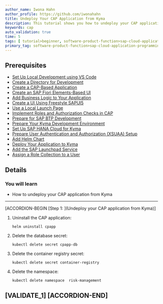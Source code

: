 ```yaml
---
author_name: Iwona Hahn
author_profile: https://github.com/iwonahahn
title: Undeploy Your CAP Application from Kyma
description: This tutorial shows you how to undeploy your CAP application from Kyma.
keywords: cap
auto_validation: true
time: 5
tags: [ tutorial>beginner, software-product-function>sap-cloud-application-programming-model, programming-tool>node-js, software-product>sap-business-technology-platform, software-product>sap-btp-kyma-runtime, software-product>sap-fiori]
primary_tag: software-product-function>sap-cloud-application-programming-model
---
```


## Prerequisites
 - [Set Up Local Development using VS Code](btp-app-set-up-local-development)
 - [Create a Directory for Development](btp-app-create-directory)
 - [Create a CAP-Based Application](btp-app-create-cap-application)
 - [Create an SAP Fiori Elements-Based UI](btp-app-create-ui-fiori-elements)
 - [Add Business Logic to Your Application](btp-app-cap-business-logic)
 - [Create a UI Using Freestyle SAPUI5](btp-app-create-ui-freestyle-sapui5)
 - [Use a Local Launch Page](btp-app-launchpage)
 - [Implement Roles and Authorization Checks in CAP](btp-app-cap-roles)
 - [Prepare for SAP BTP Development](btp-app-kyma-prepare-btp)
 - [Prepare Your Kyma Development Environment](btp-app-kyma-prepare-dev-environment)
 - [Set Up SAP HANA Cloud for Kyma](btp-app-kyma-hana-cloud-setup)
 - [Prepare User Authentication and Authorization (XSUAA) Setup](btp-app-kyma-prepare-xsuaa)
 - [Add Helm Chart](btp-app-kyma-add-helm-chart)
 - [Deploy Your Application to Kyma](btp-app-kyma-deploy-application)
 - [Add the SAP Launchpad Service](btp-app-kyma-launchpad-service)
 - [Assign a Role Collection to a User](btp-app-kyma-role-assignment)

## Details
### You will learn
 - How to undeploy your CAP application from Kyma


---

[ACCORDION-BEGIN [Step 1: ](Undeploy your CAP application from Kyma)]
1. Uninstall the CAP application:

    ```Shell/Bash
    helm uninstall cpapp
    ```

2. Delete the database secret:

    ```Shell/Bash
    kubectl delete secret cpapp-db
    ```

3. Delete the container registry secret:

    ```Shell/Bash
    kubectl delete secret container-registry
    ```

4. Delete the namespace:

    ```Shell/Bash
    kubectl delete namespace  risk-management
    ```

[VALIDATE_1]
[ACCORDION-END]
---
